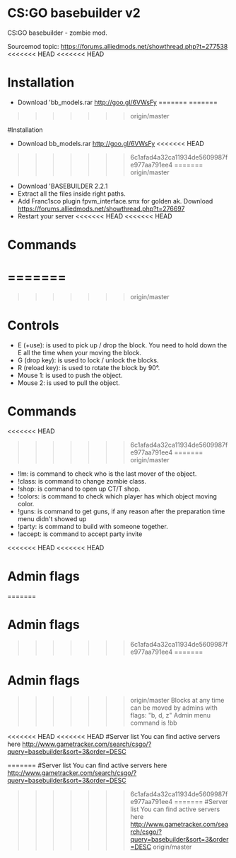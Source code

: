 # CS:GO basebuilder v2
CS:GO basebuilder - zombie mod. 

Sourcemod topic: https://forums.alliedmods.net/showthread.php?t=277538
<<<<<<< HEAD
<<<<<<< HEAD



# Installation
 * Download 'bb_models.rar 	http://goo.gl/6VWsFy
=======
=======
>>>>>>> origin/master
 

#Installation
 * Download bb_models.rar 	http://goo.gl/6VWsFy
<<<<<<< HEAD
>>>>>>> 6c1afad4a32ca11934de5609987fe977aa791ee4
=======
>>>>>>> origin/master
 * Download 'BASEBUILDER 2.2.1
 * Extract all the files inside right paths.
 * Add Franc1sco plugin fpvm_interface.smx for golden ak. Download https://forums.alliedmods.net/showthread.php?t=276697
 * Restart your server
<<<<<<< HEAD
<<<<<<< HEAD
 
 
 
 # Commands
=======
=======
>>>>>>> origin/master



# Controls
 * E (+use): is used to pick up / drop the block. You need to hold down the E all the time when your moving the block.
 * G (drop key): is used to lock / unlock the blocks.
 * R (reload key): is used to rotate the block by 90°.
 * Mouse 1: is used to push the object.
 * Mouse 2: is used to pull the object.



# Commands
<<<<<<< HEAD
>>>>>>> 6c1afad4a32ca11934de5609987fe977aa791ee4
=======
>>>>>>> origin/master
 * !lm: is command to check who is the last mover of the object. 
 * !class: is command to change zombie class. 
 * !shop: is command to open up CT/T shop.
 * !colors: is command to check which player has which object moving color.
 * !guns: is command to get guns, if any reason after the preparation time menu didn't showed up
 * !party: is command to build with someone together.
 * !accept: is command to accept party invite
 
 
 
<<<<<<< HEAD
<<<<<<< HEAD
 # Admin flags
=======
# Admin flags
>>>>>>> 6c1afad4a32ca11934de5609987fe977aa791ee4
=======
# Admin flags
>>>>>>> origin/master
  Blocks at any time can be moved by admins with flags: "b, d, z"
  Admin menu command is !bb
  
  
<<<<<<< HEAD
<<<<<<< HEAD
 #Server list
 You can find active servers here http://www.gametracker.com/search/csgo/?query=basebuilder&sort=3&order=DESC
 
=======
#Server list
 You can find active servers here http://www.gametracker.com/search/csgo/?query=basebuilder&sort=3&order=DESC
>>>>>>> 6c1afad4a32ca11934de5609987fe977aa791ee4
=======
#Server list
 You can find active servers here http://www.gametracker.com/search/csgo/?query=basebuilder&sort=3&order=DESC
>>>>>>> origin/master
